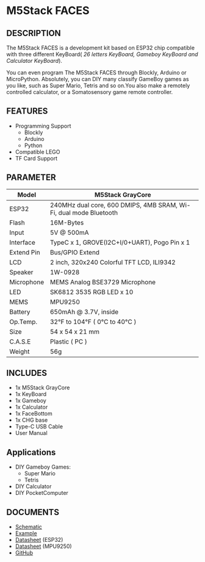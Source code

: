 # M5Stack FACES

## DESCRIPTION

The M5Stack FACES is a development kit based on ESP32 chip compatible with three different KeyBoard( *26 letters KeyBoard, Gameboy KeyBoard and Calculator KeyBoard*).

You can even program The M5Stack FACES through Blockly, Arduino or MicroPython. Absolutely, you can DIY many classify GameBoy games as you like, such as Super Mario, Tetris and so on.You also make a remotely controlled calculator, or a Somatosensory game remote controller.

## FEATURES

- Programming Support
   + Blockly
   + Arduino
   + Python
- Compatible LEGO
- TF Card Support

## PARAMETER

Model | M5Stack GrayCore
---|---
ESP32 | 240MHz dual core, 600 DMIPS, 4MB SRAM, Wi-Fi, dual mode Bluetooth
Flash | 16M-Bytes
Input | 5V @ 500mA
Interface | TypeC x 1, GROVE(I2C+I/0+UART), Pogo Pin x 1
Extend Pin | Bus/GPIO Extend
LCD | 2 inch, 320x240 Colorful TFT LCD, ILI9342
Speaker | 1W-0928
Microphone | MEMS Analog BSE3729 Microphone
LED | SK6812 3535 RGB LED x 10
MEMS | MPU9250
Battery | 650mAh @ 3.7V, inside
Op.Temp. | 32°F to 104°F ( 0°C to 40°C )
Size | 54 x 54 x 21 mm
C.A.S.E | Plastic ( PC )
Weight | 56g


## INCLUDES

- 1x M5Stack GrayCore
- 1x KeyBoard 
- 1x Gameboy 
- 1x Calculator  
- 1x FaceBottom
- 1x CHG base
- Type-C USB Cable
- User Manual

## Applications

- DIY Gameboy Games:
  + Super Mario
  + Tetris
- DIY Calculator
- DIY PocketComputer


## DOCUMENTS
- [Schematic](https://github.com/m5stack/esp32-cam-demo/blob/m5cam/M5CAM-ESP32-A1-POWER.pdf)
- [Example](https://github.com/m5stack/M5GO/tree/master/examples)
- [Datasheet](https://www.espressif.com/sites/default/files/documentation/esp32_datasheet_cn.pdf) (ESP32)
- [Datasheet](https://www.invensense.com/wp-content/uploads/2015/02/MPU-6000-Datasheet1.pdf) (MPU9250)
- [GitHub](https://github.com/m5stack/M5GO)
